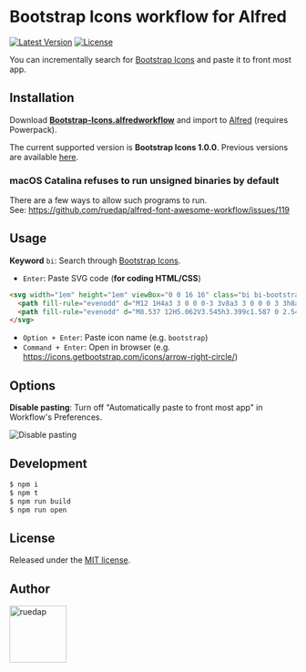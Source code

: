 # Bootstrap Icons workflow for Alfred

[![Latest Version](http://img.shields.io/github/release/ruedap/bootstrap-icons-workflow.svg?style=flat-square)](https://github.com/ruedap/bootstrap-icons-workflow/releases)
[![License](http://img.shields.io/badge/license-MIT-blue.svg?style=flat-square)](http://ruedap.mit-license.org/2015)

You can incrementally search for [Bootstrap Icons](https://icons.getbootstrap.com/) and paste it to front most app.

## Installation

Download **[Bootstrap-Icons.alfredworkflow](https://github.com/ruedap/alfred-bootstrap-icons-workflow/releases)** and import to [Alfred](http://www.alfredapp.com/) (requires Powerpack).

The current supported version is **Bootstrap Icons 1.0.0**. Previous versions are available [here](https://github.com/ruedap/alfred-bootstrap-icons-workflow/releases).

### macOS Catalina refuses to run unsigned binaries by default

There are a few ways to allow such programs to run.  
See: https://github.com/ruedap/alfred-font-awesome-workflow/issues/119

## Usage

**Keyword** `bi`: Search through [Bootstrap Icons](https://icons.getbootstrap.com/).

- `Enter`: Paste SVG code (**for coding HTML/CSS**)

<!-- prettier-ignore-start -->
```html
<svg width="1em" height="1em" viewBox="0 0 16 16" class="bi bi-bootstrap" fill="currentColor" xmlns="http://www.w3.org/2000/svg">
  <path fill-rule="evenodd" d="M12 1H4a3 3 0 0 0-3 3v8a3 3 0 0 0 3 3h8a3 3 0 0 0 3-3V4a3 3 0 0 0-3-3zM4 0a4 4 0 0 0-4 4v8a4 4 0 0 0 4 4h8a4 4 0 0 0 4-4V4a4 4 0 0 0-4-4H4z"/>
  <path fill-rule="evenodd" d="M8.537 12H5.062V3.545h3.399c1.587 0 2.543.809 2.543 2.11 0 .884-.65 1.675-1.483 1.816v.1c1.143.117 1.904.931 1.904 2.033 0 1.488-1.084 2.396-2.888 2.396zM6.375 4.658v2.467h1.558c1.16 0 1.764-.428 1.764-1.23 0-.78-.569-1.237-1.541-1.237H6.375zm1.898 6.229H6.375V8.162h1.822c1.236 0 1.887.463 1.887 1.348 0 .896-.627 1.377-1.811 1.377z"/>
</svg>
```
<!-- prettier-ignore-end -->

- `Option + Enter`: Paste icon name (e.g. `bootstrap`)
- `Command + Enter`: Open in browser (e.g. <https://icons.getbootstrap.com/icons/arrow-right-circle/>)

## Options

**Disable pasting**: Turn off "Automatically paste to front most app" in Workflow's Preferences.

![Disable pasting](https://github.com/ruedap/alfred-font-awesome-workflow/raw/master/screenshots/option-disable-pasting.png)

## Development

```sh
$ npm i
$ npm t
$ npm run build
$ npm run open
```

## License

Released under the [MIT license](http://ruedap.mit-license.org/2015).

## Author

<a href="https://github.com/ruedap"><img src="https://avatars.githubusercontent.com/u/289671?v=3&s=300" alt="ruedap" title="ruedap" width="100" height="100"></a>
